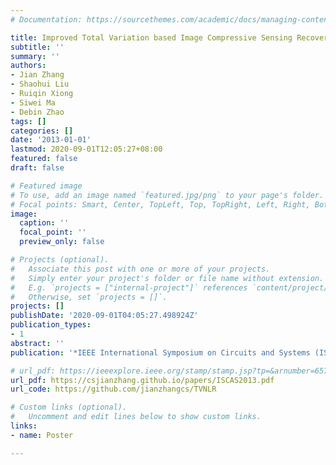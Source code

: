 ```yaml
---
# Documentation: https://sourcethemes.com/academic/docs/managing-content/

title: Improved Total Variation based Image Compressive Sensing Recovery by Nonlocal Regularization
subtitle: ''
summary: ''
authors:
- Jian Zhang
- Shaohui Liu
- Ruiqin Xiong
- Siwei Ma
- Debin Zhao
tags: []
categories: []
date: '2013-01-01'
lastmod: 2020-09-01T12:05:27+08:00
featured: false
draft: false

# Featured image
# To use, add an image named `featured.jpg/png` to your page's folder.
# Focal points: Smart, Center, TopLeft, Top, TopRight, Left, Right, BottomLeft, Bottom, BottomRight.
image:
  caption: ''
  focal_point: ''
  preview_only: false

# Projects (optional).
#   Associate this post with one or more of your projects.
#   Simply enter your project's folder or file name without extension.
#   E.g. `projects = ["internal-project"]` references `content/project/deep-learning/index.md`.
#   Otherwise, set `projects = []`.
projects: []
publishDate: '2020-09-01T04:05:27.498924Z'
publication_types:
- 1
abstract: ''
publication: '*IEEE International Symposium on Circuits and Systems (ISCAS)*'

# url_pdf: https://ieeexplore.ieee.org/stamp/stamp.jsp?tp=&arnumber=6572469
url_pdf: https://csjianzhang.github.io/papers/ISCAS2013.pdf
url_code: https://github.com/jianzhangcs/TVNLR

# Custom links (optional).
#   Uncomment and edit lines below to show custom links.
links:
- name: Poster

---
```

